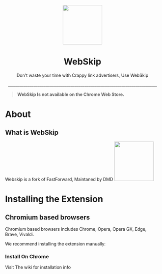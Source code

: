<div align="center">
<img src="https://avatars.githubusercontent.com/u/111153358?s=40&v=4" width="128" />
<h1> WebSkip </h1>
  
<p>  Don't waste your time with Crappy link advertisers, Use WebSkip </p>
____________________________________________________________________________
<div align="left">
  
> **WebSkip Is not available on the Chrome Web Store.**


# About
## What is WebSkip
Webskip is a fork of FastForward, Maintaned by DMD
<img src="https://avatars.githubusercontent.com/u/88992224?s=200&v=4" width="128" />

# Installing the Extension
## Chromium based browsers
Chromium based browsers includes Chrome, Opera, Opera GX, Edge, Brave, Vivaldi.

We recommend installing the extension manually:

### Install On Chrome
Visit The wiki for installation info
